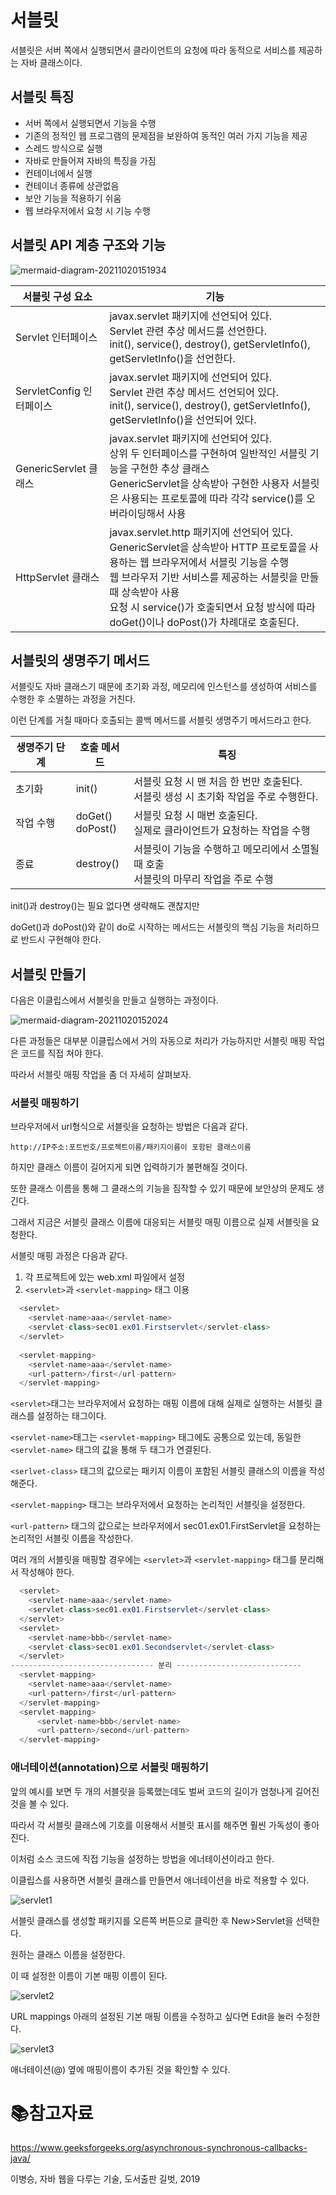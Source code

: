 # 서블릿

서블릿은 서버 쪽에서 실행되면서 클라이언트의 요청에 따라 동적으로 서비스를 제공하는 자바 클래스이다.



## 서블릿 특징

- 서버 쪽에서 실행되면서 기능을 수행
- 기존의 정적인 웹 프로그램의 문제점을 보완하여 동적인 여러 가지 기능을 제공
- 스레드 방식으로 실행
- 자바로 만들어져 자바의 특징을 가짐
- 컨테이너에서 실행
- 컨테이너 종류에 상관없음
- 보안 기능을 적용하기 쉬움
- 웹 브라우저에서 요청 시 기능 수행



## 서블릿 API 계층 구조와 기능

![mermaid-diagram-20211020151934](./md-images/mermaid-diagram-20211020151934.png)



| 서블릿 구성 요소         | 기능                                                         |
| ------------------------ | ------------------------------------------------------------ |
| Servlet 인터페이스       | javax.servlet 패키지에 선언되어 있다.<br />Servlet 관련 추상 메서드를 선언한다.<br />init(), service(), destroy(), getServletInfo(), getServletInfo()을 선언한다. |
| ServletConfig 인터페이스 | javax.servlet 패키지에 선언되어 있다.<br />Servlet 관련 추상 메서드 선언되어 있다.<br />init(), service(), destroy(), getServletInfo(), getServletInfo()을 선언되어 있다. |
| GenericServlet 클래스    | javax.servlet 패키지에 선언되어 있다.<br />상위 두 인터페이스를 구현하여 일반적인 서블릿 기능을 구현한 추상 클래스<br />GenericServlet을 상속받아 구현한 사용자 서블릿은 사용되는 프로토콜에 따라 각각 service()를 오버라이딩해서 사용 |
| HttpServlet 클래스       | javax.servlet.http 패키지에 선언되어 있다.<br />GenericServlet을 상속받아 HTTP 프로토콜을 사용하는 웹 브라우저에서 서블릿 기능을 수행<br />웹 브라우저 기반 서비스를 제공하는 서블릿을 만들 때 상속받아 사용<br />요청 시 service()가 호출되면서 요청 방식에 따라 doGet()이나 doPost()가 차례대로 호출된다. |



## 서블릿의 생명주기 메서드

서블릿도 자바 클래스기 때문에 초기화 과정, 메모리에 인스턴스를 생성하여 서비스를 수행한 후 소멸하는 과정을 거친다.

이런 단계를 거칠 때마다 호출되는 콜백 메서드를 서블릿 생명주기 메서드라고 한다.

| 생명주기 단계 | 호출 메서드           | 특징                                                         |
| ------------- | --------------------- | ------------------------------------------------------------ |
| 초기화        | init()                | 서블릿 요청 시 맨 처음 한 번만 호출된다.<br />서블릿 생성 시 초기화 작업을 주로 수행한다. |
| 작업 수행     | doGet()<br />doPost() | 서블릿 요청 시 매번 호출된다.<br />실제로 클라이언트가 요청하는 작업을 수행 |
| 종료          | destroy()             | 서블릿이 기능을 수행하고 메모리에서 소멸될 때 호출<br />서블릿의 마무리 작업을 주로 수행 |

init()과 destroy()는 필요 없다면 생략해도 괜찮지만

doGet()과 doPost()와 같이 do로 시작하는 메서드는 서블릿의 핵심 기능을 처리하므로 반드시 구현해야 한다.



## 서블릿 만들기

다음은 이클립스에서 서블릿을 만들고 실행하는 과정이다.



![mermaid-diagram-20211020152024](./md-images/mermaid-diagram-20211020152024.png)

다른 과정들은 대부분 이클립스에서 거의 자동으로 처리가 가능하지만 서블릿 매핑 작업은 코드를 직접 쳐야 한다.

따라서 서블릿 매핑 작업을 좀 더 자세히 살펴보자.



### 서블릿 매핑하기

브라우저에서 url형식으로 서블릿을 요청하는 방법은 다음과 같다.

`http://IP주소:포트번호/프로젝트이름/패키지이름이 포함된 클래스이름`

하지만 클래스 이름이 길어지게 되면 입력하기가 불편해질 것이다.

또한 클래스 이름을 통해 그 클래스의 기능을 짐작할 수 있기 때문에 보안상의 문제도 생긴다.

그래서 지금은 서블릿 클래스 이름에 대응되는 서블릿 매핑 이름으로 실제 서블릿을 요청한다.



서블릿 매핑 과정은 다음과 같다.

1. 각 프로젝트에 있는 web.xml 파일에서 설정
2. `<servlet>`과 `<servlet-mapping>` 태그 이용



```java
  <servlet>
  	<servlet-name>aaa</servlet-name>
  	<servlet-class>sec01.ex01.Firstservlet</servlet-class>
  </servlet>
  
  <servlet-mapping>
  	<servlet-name>aaa</servlet-name>
  	<url-pattern>/first</url-pattern>
  </servlet-mapping>
```

`<servlet>`태그는 브라우저에서 요청하는 매핑 이름에 대해 실제로 실행하는 서블릿 클래스를 설정하는 태그이다.

`<servlet-name>`태그는 `<servlet-mapping>` 태그에도 공통으로 있는데, 동일한 `<servlet-name>` 태그의 값을 통해 두 태그가 연결된다.

`<serlvet-class>` 태그의 값으로는 패키지 이름이 포함된 서블릿 클래스의 이름을 작성해준다.



`<servlet-mapping>` 태그는 브라우저에서 요청하는 논리적인 서블릿을 설정한다.

`<url-pattern>` 태그의 값으로는 브라우저에서 sec01.ex01.FirstServlet을 요청하는 논리적인 서블릿 이름을 작성한다.



여러 개의 서블릿을 매핑할 경우에는 `<servlet>`과 `<servlet-mapping>` 태그를 분리해서 작성해야 한다.

```java
  <servlet>
  	<servlet-name>aaa</servlet-name>
  	<servlet-class>sec01.ex01.Firstservlet</servlet-class>
  </servlet>
  <servlet>
  	<servlet-name>bbb</servlet-name>
  	<servlet-class>sec01.ex01.Secondservlet</servlet-class>
  </servlet>
-------------------------------- 분리 ----------------------------
  <servlet-mapping>
  	<servlet-name>aaa</servlet-name>
  	<url-pattern>/first</url-pattern>
  </servlet-mapping>
  <servlet-mapping>
      <servlet-name>bbb</servlet-name>
      <url-pattern>/second</url-pattern>
  </servlet-mapping>
```



### 애너테이션(annotation)으로 서블릿 매핑하기

앞의 예시를 보면 두 개의 서블릿을 등록했는데도 벌써 코드의 길이가 엄청나게 길어진 것을 볼 수 있다.

따라서 각 서블릿 클래스에 기호를 이용해서 서블릿 표시를 해주면 훨씬 가독성이 좋아진다.

이처럼 소스 코드에 직접 기능을 설정하는 방법을 에너테이션이라고 한다.



이클립스를 사용하면 서블릿 클래스를 만들면서 애너테이션을 바로 적용할 수 있다.

![servlet1](./md-images/servlet1.jpg)	

서블릿 클래스를 생성할 패키지를 오른쪽 버튼으로 클릭한 후 New>Servlet을 선택한다.

원하는 클래스 이름을 설정한다. 

이 때 설정한 이름이 기본 매핑 이름이 된다. 

![servlet2](./md-images/servlet2.jpg)	

URL mappings 아래의 설정된 기본 매핑 이름을 수정하고 싶다면 Edit을 눌러 수정한다.

![servlet3](./md-images/servlet3.jpg)	

애너테이션(@) 옆에 매핑이름이 추가된 것을 확인할 수 있다.



# :books:참고자료

https://www.geeksforgeeks.org/asynchronous-synchronous-callbacks-java/

이병승, 자바 웹을 다루는 기술, 도서출판 길벗, 2019